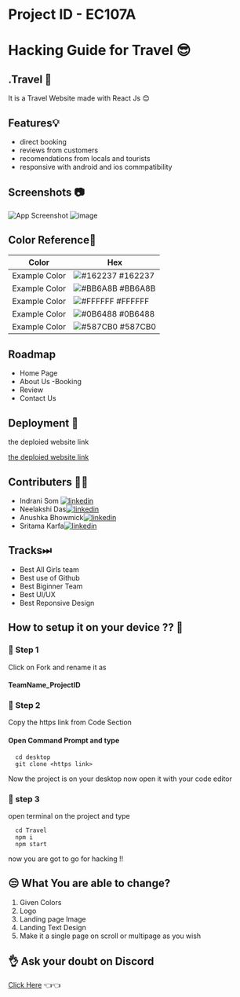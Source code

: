 # Project ID - EC107A

# Hacking Guide for Travel 😎

## .Travel 🤞

It is a Travel Website made with React Js 😊

## Features💡

- direct booking
- reviews from customers
- recomendations from locals and tourists
- responsive with android and ios commpatibility

## Screenshots 📷

![App Screenshot](https://github.com/LoadingMinds/Loading-Minds_EC107A/assets/130209975/94e42543-65d5-47f9-ae5b-762d828c3d1b)
![image](https://github.com/LoadingMinds/Loading-Minds_EC107A/assets/130209975/fb3facd9-e504-4ac2-a514-4a9a58880f76)


## Color Reference🎉

| Color             | Hex                                                                |
| ----------------- | ------------------------------------------------------------------ |
| Example Color | ![#162237](https://via.placeholder.com/10/162237?text=+) #162237 |
| Example Color | ![#BB6A8B](https://via.placeholder.com/10/BB6A8B?text=+) #BB6A8B |
| Example Color | ![#FFFFFF](https://via.placeholder.com/10/FFFFFF?text=+) #FFFFFF |
| Example Color | ![#0B6488](https://via.placeholder.com/10/0B6488?text=+) #0B6488 |
| Example Color | ![#587CB0](https://via.placeholder.com/10/587CB0?text=+) #587CB0 |

## Roadmap

- Home Page
- About Us
-Booking
- Review
- Contact Us


## Deployment 🔗

the deploied website link


  [the deploied website link](https://loading-minds-ec-107-a.vercel.app/#)


## Contributers 👩‍💻

- Indrani Som [![linkedin](https://img.shields.io/badge/linkedin-0A66C2?style=for-the-badge&logo=linkedin&logoColor=white)](https://www.linkedin.com/in/indrani-som-258498248/)
- Neelakshi Das[![linkedin](https://img.shields.io/badge/linkedin-0A66C2?style=for-the-badge&logo=linkedin&logoColor=white)](https://www.linkedin.com/in/neelakshi-das-b0ba68244/)
- Anushka Bhowmick[![linkedin](https://img.shields.io/badge/linkedin-0A66C2?style=for-the-badge&logo=linkedin&logoColor=white)](https://www.linkedin.com/in/anushkabhowmick/)
- Sritama Karfa[![linkedin](https://img.shields.io/badge/linkedin-0A66C2?style=for-the-badge&logo=linkedin&logoColor=white)](https://www.linkedin.com/in/sritama-karfa-568947271/)

## Tracks⏭

- Best All Girls team
- Best use of Github
- Best Biginner Team
- Best UI/UX
- Best Reponsive Design

## How to setup it on your device ?? 🤔

### 🤞 Step 1
Click on Fork and rename it as
#### TeamName_ProjectID

### 🤞 Step 2 
Copy the https link from Code Section
#### Open Command Prompt and type
```http
  cd desktop
  git clone <https link>
```
Now the project is on your desktop now open it with your code editor

### 🤞 step 3
open terminal on the project and type 
```http
  cd Travel
  npm i
  npm start
```
now you are got to go for hacking !!


## 😒 What You are  able to change? 
1. Given Colors
2. Logo
3. Landing page Image
4. Landing Text Design
5. Make it a single page on scroll or multipage as you wish




## 👌 Ask your doubt on Discord

[Click Here](https://discord.com/invite/8qJBt5pby5)  👈👈
